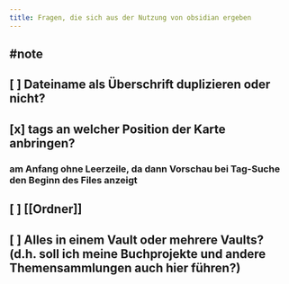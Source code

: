 ```yaml
---
title: Fragen, die sich aus der Nutzung von obsidian ergeben
---
```


## #note 

## [ ] Dateiname als Überschrift duplizieren oder nicht?

## [x] tags an welcher Position der Karte anbringen?
### am Anfang ohne Leerzeile, da dann Vorschau bei Tag-Suche den Beginn des Files anzeigt

## [ ] [[Ordner]]

## [ ] Alles in einem Vault oder mehrere Vaults? (d.h. soll ich meine Buchprojekte und andere Themensammlungen auch hier führen?)

